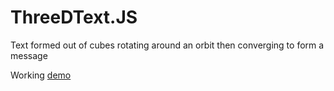 # ThreeDText.JS
Text formed out of cubes rotating around an orbit then converging to form a message

Working <a href="www.elie-harfouche.com/THREED">demo</a>

